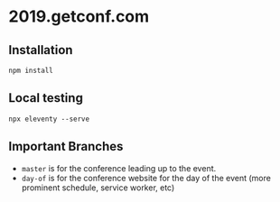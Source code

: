 # 2019.getconf.com

## Installation

```
npm install
```

## Local testing

```
npx eleventy --serve
```

## Important Branches

* `master` is for the conference leading up to the event.
* `day-of` is for the conference website for the day of the event (more prominent schedule, service worker, etc)



